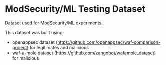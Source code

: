 # ModSecurity/ML Testing Dataset
Dataset used for ModSecurity/ML experiments.

This dataset was built using:
- openappsec dataset (https://github.com/openappsec/waf-comparison-project) for legitimates and malicious
- waf-a-mole dataset (https://github.com/zangobot/wafamole_dataset) for malicious
